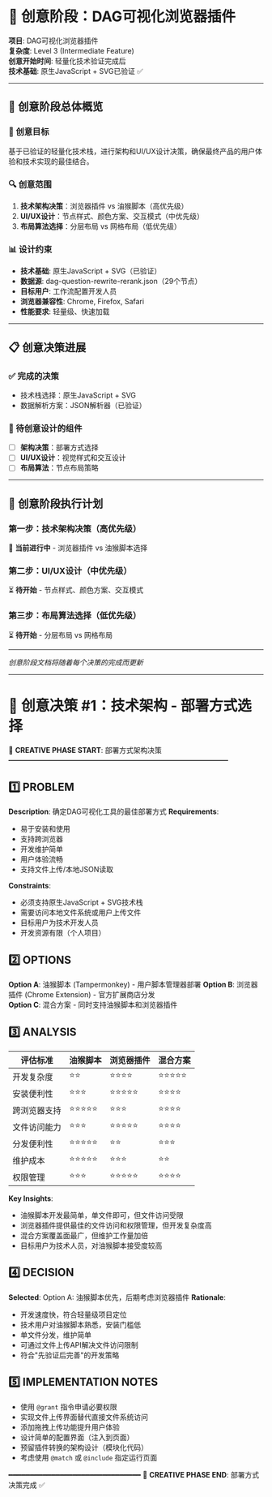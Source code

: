 # 🎨 创意阶段：DAG可视化浏览器插件

**项目**: DAG可视化浏览器插件  
**复杂度**: Level 3 (Intermediate Feature)  
**创意开始时间**: 轻量化技术验证完成后  
**技术基础**: 原生JavaScript + SVG已验证 ✅

---

## 📌 创意阶段总体概览

### 🎯 创意目标
基于已验证的轻量化技术栈，进行架构和UI/UX设计决策，确保最终产品的用户体验和技术实现的最佳结合。

### 🔍 创意范围
1. **技术架构决策**：浏览器插件 vs 油猴脚本（高优先级）
2. **UI/UX设计**：节点样式、颜色方案、交互模式（中优先级）  
3. **布局算法选择**：分层布局 vs 网格布局（低优先级）

### 📊 设计约束
- **技术基础**: 原生JavaScript + SVG（已验证）
- **数据源**: dag-question-rewrite-rerank.json（29个节点）
- **目标用户**: 工作流配置开发人员
- **浏览器兼容性**: Chrome, Firefox, Safari
- **性能要求**: 轻量级、快速加载

---

## 📋 创意决策进展

### ✅ 完成的决策
- 技术栈选择：原生JavaScript + SVG
- 数据解析方案：JSON解析器（已验证）

### 🎨 待创意设计的组件
- [ ] **架构决策**：部署方式选择
- [ ] **UI/UX设计**：视觉样式和交互设计
- [ ] **布局算法**：节点布局策略

---

## 🚀 创意阶段执行计划

### 第一步：技术架构决策（高优先级）
📍 **当前进行中** - 浏览器插件 vs 油猴脚本选择

### 第二步：UI/UX设计（中优先级）
⏳ **待开始** - 节点样式、颜色方案、交互模式

### 第三步：布局算法选择（低优先级）
⏳ **待开始** - 分层布局 vs 网格布局

---

*创意阶段文档将随着每个决策的完成而更新*

---

# 📌 创意决策 #1：技术架构 - 部署方式选择

📌 **CREATIVE PHASE START**: 部署方式架构决策
━━━━━━━━━━━━━━━━━━━━━━━━━━━━━━━

## 1️⃣ PROBLEM
**Description**: 确定DAG可视化工具的最佳部署方式
**Requirements**: 
- 易于安装和使用
- 支持跨浏览器
- 开发维护简单
- 用户体验流畅
- 支持文件上传/本地JSON读取

**Constraints**: 
- 必须支持原生JavaScript + SVG技术栈
- 需要访问本地文件系统或用户上传文件
- 目标用户为技术开发人员
- 开发资源有限（个人项目）

## 2️⃣ OPTIONS
**Option A**: 油猴脚本 (Tampermonkey) - 用户脚本管理器部署
**Option B**: 浏览器插件 (Chrome Extension) - 官方扩展商店分发  
**Option C**: 混合方案 - 同时支持油猴脚本和浏览器插件

## 3️⃣ ANALYSIS
| 评估标准 | 油猴脚本 | 浏览器插件 | 混合方案 |
|--------|---------|-----------|----------|
| 开发复杂度 | ⭐⭐ | ⭐⭐⭐⭐ | ⭐⭐⭐⭐⭐ |
| 安装便利性 | ⭐⭐⭐ | ⭐⭐⭐⭐⭐ | ⭐⭐⭐⭐ |
| 跨浏览器支持 | ⭐⭐⭐⭐⭐ | ⭐⭐⭐ | ⭐⭐⭐⭐ |
| 文件访问能力 | ⭐⭐⭐ | ⭐⭐⭐⭐⭐ | ⭐⭐⭐⭐ |
| 分发便利性 | ⭐⭐⭐⭐⭐ | ⭐⭐ | ⭐⭐⭐ |
| 维护成本 | ⭐⭐⭐⭐⭐ | ⭐⭐⭐ | ⭐⭐ |
| 权限管理 | ⭐⭐⭐ | ⭐⭐⭐⭐⭐ | ⭐⭐⭐⭐ |

**Key Insights**:
- 油猴脚本开发最简单，单文件即可，但文件访问受限
- 浏览器插件提供最佳的文件访问和权限管理，但开发复杂度高
- 混合方案覆盖面最广，但维护工作量加倍
- 目标用户为技术人员，对油猴脚本接受度较高

## 4️⃣ DECISION
**Selected**: Option A: 油猴脚本优先，后期考虑浏览器插件
**Rationale**: 
- 开发速度快，符合轻量级项目定位
- 技术用户对油猴脚本熟悉，安装门槛低
- 单文件分发，维护简单
- 可通过文件上传API解决文件访问限制
- 符合"先验证后完善"的开发策略

## 5️⃣ IMPLEMENTATION NOTES
- 使用 `@grant` 指令申请必要权限
- 实现文件上传界面替代直接文件系统访问
- 添加拖拽上传功能提升用户体验
- 设计简单的配置界面（注入到页面）
- 预留插件转换的架构设计（模块化代码）
- 考虑使用 `@match` 或 `@include` 指定运行页面

━━━━━━━━━━━━━━━━━━━━━━━━━━━━━━━
📌 **CREATIVE PHASE END**: 部署方式决策完成 ✅ 